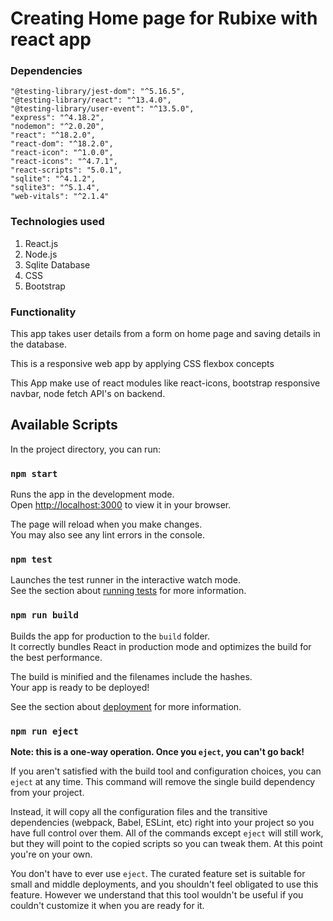 # Creating Home page for Rubixe with react app

### Dependencies

    "@testing-library/jest-dom": "^5.16.5",
    "@testing-library/react": "^13.4.0",
    "@testing-library/user-event": "^13.5.0",
    "express": "^4.18.2",
    "nodemon": "^2.0.20",
    "react": "^18.2.0",
    "react-dom": "^18.2.0",
    "react-icon": "^1.0.0",
    "react-icons": "^4.7.1",
    "react-scripts": "5.0.1",
    "sqlite": "^4.1.2",
    "sqlite3": "^5.1.4",
    "web-vitals": "^2.1.4"

### Technologies used

1. React.js
2. Node.js
3. Sqlite Database
4. CSS 
5. Bootstrap

### Functionality

This app takes user details from a form on home page and saving details in the database.

This is a responsive web app by applying CSS flexbox concepts

This App make use of react modules like react-icons, bootstrap responsive navbar, node fetch API's on backend.




## Available Scripts

In the project directory, you can run:

### `npm start`

Runs the app in the development mode.\
Open [http://localhost:3000](http://localhost:3000) to view it in your browser.

The page will reload when you make changes.\
You may also see any lint errors in the console.

### `npm test`

Launches the test runner in the interactive watch mode.\
See the section about [running tests](https://facebook.github.io/create-react-app/docs/running-tests) for more information.

### `npm run build`

Builds the app for production to the `build` folder.\
It correctly bundles React in production mode and optimizes the build for the best performance.

The build is minified and the filenames include the hashes.\
Your app is ready to be deployed!

See the section about [deployment](https://facebook.github.io/create-react-app/docs/deployment) for more information.

### `npm run eject`

**Note: this is a one-way operation. Once you `eject`, you can't go back!**

If you aren't satisfied with the build tool and configuration choices, you can `eject` at any time. This command will remove the single build dependency from your project.

Instead, it will copy all the configuration files and the transitive dependencies (webpack, Babel, ESLint, etc) right into your project so you have full control over them. All of the commands except `eject` will still work, but they will point to the copied scripts so you can tweak them. At this point you're on your own.

You don't have to ever use `eject`. The curated feature set is suitable for small and middle deployments, and you shouldn't feel obligated to use this feature. However we understand that this tool wouldn't be useful if you couldn't customize it when you are ready for it.

